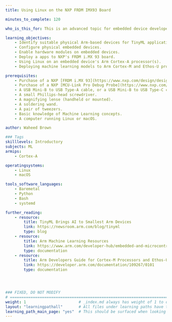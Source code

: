 ```yaml
---
title: Using Linux on the NXP FRDM IMX93 Board

minutes_to_complete: 120

who_is_this_for: This is an advanced topic for embedded device developers and machine learning engineers, who want need a professional-grade Arm embedded device development platform.

learning_objectives:
    - Identify suitable physical Arm-based devices for TinyML applications.
    - Configure physical embedded devices.
    - Enable hardware modules on embedded devices.
    - Deploy a apps to NXP's FRDM i.MX 93 board.
    - Using Linux on an embedded device's Arm Cortex-A processor(s).
    - Deploying machine learning models to Arm Cortex-M and Ethos-U processors will be covered in a later learning path.

prerequisites:
    - Purchase of a NXP [FRDM i.MX 93](https://www.nxp.com/design/design-center/development-boards-and-designs/frdm-i-mx-93-development-board:FRDM-IMX93) board.
    - Purchase of a NXP [MCU-Link Pro Debug Probe](https://www.nxp.com/design/design-center/software/software-library/mcu-link-pro-debug-probe:MCU-LINK-PRO).
    - A USB Mini-B to USB Type-A cable, or a USB Mini-B to USB Type-C cable.
    - A small Phillips-head screwdriver.
    - A magnifying lense (handheld or mounted).
    - A soldering wand.
    - A pair of tweezers.
    - Basic knowledge of Machine Learning concepts.
    - A computer running Linux or macOS.

author: Waheed Brown

### Tags
skilllevels: Introductory
subjects: ML
armips:
    - Cortex-A

operatingsystems:
    - Linux
    - macOS

tools_software_languages:
    - Baremetal
    - Python
    - Bash
    - systemd

further_reading:
    - resource:
        title: TinyML Brings AI to Smallest Arm Devices
        link: https://newsroom.arm.com/blog/tinyml
        type: blog
    - resource:
        title: Arm Machine Learning Resources
        link: https://www.arm.com/developer-hub/embedded-and-microcontrollers/ml-solutions/getting-started
        type: documentation
    - resource:
        title: Arm Developers Guide for Cortex-M Processors and Ethos-U NPU
        link: https://developer.arm.com/documentation/109267/0101
        type: documentation




### FIXED, DO NOT MODIFY
# ================================================================================
weight: 1                       # _index.md always has weight of 1 to order correctly
layout: "learningpathall"       # All files under learning paths have this same wrapper
learning_path_main_page: "yes"  # This should be surfaced when looking for related content. Only set for _index.md of learning path content.
---
```

